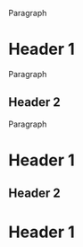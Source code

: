 Paragraph

   Header 1
=====

Paragraph

   Header 2
----

Paragraph

Header 1
=====

Header 2
----


Header 1
====